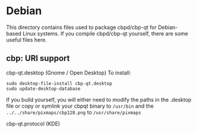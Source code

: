 
Debian
====================
This directory contains files used to package cbpd/cbp-qt
for Debian-based Linux systems. If you compile cbpd/cbp-qt yourself, there are some useful files here.

## cbp: URI support ##


cbp-qt.desktop  (Gnome / Open Desktop)
To install:

	sudo desktop-file-install cbp-qt.desktop
	sudo update-desktop-database

If you build yourself, you will either need to modify the paths in
the .desktop file or copy or symlink your cbpqt binary to `/usr/bin`
and the `../../share/pixmaps/cbp128.png` to `/usr/share/pixmaps`

cbp-qt.protocol (KDE)

